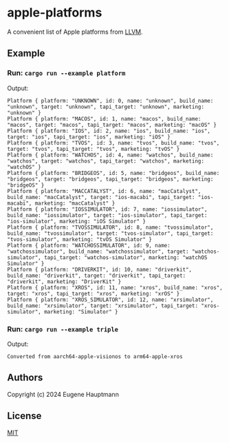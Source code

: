 # apple-platforms

A convenient list of Apple platforms from [LLVM](https://github.com/llvm/llvm-project/blob/main/llvm/include/llvm/BinaryFormat/MachO.def#L123-L138).

## Example

### Run: `cargo run --example platform`

Output:

```shell
Platform { platform: "UNKNOWN", id: 0, name: "unknown", build_name: "unknown", target: "unknown", tapi_target: "unknown", marketing: "unknown" }
Platform { platform: "MACOS", id: 1, name: "macos", build_name: "macos", target: "macos", tapi_target: "macos", marketing: "macOS" }
Platform { platform: "IOS", id: 2, name: "ios", build_name: "ios", target: "ios", tapi_target: "ios", marketing: "iOS" }
Platform { platform: "TVOS", id: 3, name: "tvos", build_name: "tvos", target: "tvos", tapi_target: "tvos", marketing: "tvOS" }
Platform { platform: "WATCHOS", id: 4, name: "watchos", build_name: "watchos", target: "watchos", tapi_target: "watchos", marketing: "watchOS" }
Platform { platform: "BRIDGEOS", id: 5, name: "bridgeos", build_name: "bridgeos", target: "bridgeos", tapi_target: "bridgeos", marketing: "bridgeOS" }
Platform { platform: "MACCATALYST", id: 6, name: "macCatalyst", build_name: "macCatalyst", target: "ios-macabi", tapi_target: "ios-macabi", marketing: "macCatalyst" }
Platform { platform: "IOSSIMULATOR", id: 7, name: "iossimulator", build_name: "iossimulator", target: "ios-simulator", tapi_target: "ios-simulator", marketing: "iOS Simulator" }
Platform { platform: "TVOSSIMULATOR", id: 8, name: "tvossimulator", build_name: "tvossimulator", target: "tvos-simulator", tapi_target: "tvos-simulator", marketing: "tvOS Simulator" }
Platform { platform: "WATCHOSSIMULATOR", id: 9, name: "watchossimulator", build_name: "watchossimulator", target: "watchos-simulator", tapi_target: "watchos-simulator", marketing: "watchOS Simulator" }
Platform { platform: "DRIVERKIT", id: 10, name: "driverkit", build_name: "driverkit", target: "driverkit", tapi_target: "driverkit", marketing: "DriverKit" }
Platform { platform: "XROS", id: 11, name: "xros", build_name: "xros", target: "xros", tapi_target: "xros", marketing: "xrOS" }
Platform { platform: "XROS_SIMULATOR", id: 12, name: "xrsimulator", build_name: "xrsimulator", target: "xrsimulator", tapi_target: "xros-simulator", marketing: "Simulator" }
```

### Run: `cargo run --example triple`

Output:

```shell
Converted from aarch64-apple-visionos to arm64-apple-xros
```

## Authors

Copyright (c) 2024 Eugene Hauptmann

## License

[MIT](/LICENSE)